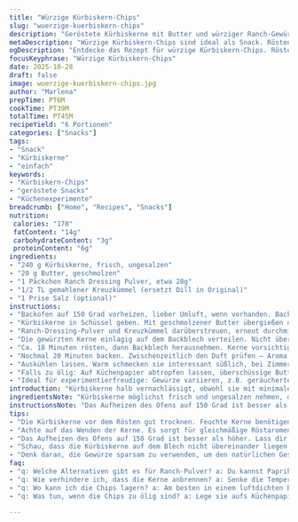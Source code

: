 ```yaml
---
title: "Würzige Kürbiskern-Chips"
slug: "wuerzige-kuerbiskern-chips"
description: "Geröstete Kürbiskerne mit Butter und würziger Ranch-Gewürzmischung, im Ofen schonend knusprig gebacken. Leicht gewürzt, minimal angepasst mit Kreuzkümmel statt Dill. Tipps zu Zeiten, Textur und Aussehen, damit sie nicht verbrennen. Perfekt, um Reste aufzupeppen oder Snacks anders zu machen. Achtung, Buttermenge variiert je nach Kürbiskernfeuchte. Roh schmeckt nicht – Rösten bringt Aroma, knackigen Biss, karamellisierte Stellen. Nicht zu viel würzen, sonst überdeckt es den natürlichen Kerngeschmack. Gute Alternative: Paprika statt Ranchpulver. Alles, was man braucht inkl. Fehlerquellen und einfachen Abwandlungen."
metaDescription: "Würzige Kürbiskern-Chips sind ideal als Snack. Rösten mit Butter bringt leckere Aromen, perfekt gewürzt mit Kreuzkümmel."
ogDescription: "Entdecke das Rezept für würzige Kürbiskern-Chips. Rösten bringt Knusprigkeit, einfache Zutaten."
focusKeyphrase: "Würzige Kürbiskern-Chips"
date: 2025-10-28
draft: false
image: wuerzige-kuerbiskern-chips.jpg
author: "Marlena"
prepTime: PT6M
cookTime: PT39M
totalTime: PT45M
recipeYield: "6 Portionen"
categories: ["Snacks"]
tags:
- "Snack"
- "Kürbiskerne"
- "einfach"
keywords:
- "Kürbiskern-Chips"
- "geröstete Snacks"
- "Küchenexperimente"
breadcrumb: ["Home", "Recipes", "Snacks"]
nutrition: 
 calories: "170"
 fatContent: "14g"
 carbohydrateContent: "3g"
 proteinContent: "6g"
ingredients:
- "240 g Kürbiskerne, frisch, ungesalzen"
- "20 g Butter, geschmolzen"
- "1 Päckchen Ranch Dressing Pulver, etwa 28g"
- "1/2 TL gemahlener Kreuzkümmel (ersetzt Dill in Original)"
- "1 Prise Salz (optional)"
instructions:
- "Backofen auf 150 Grad vorheizen, lieber Umluft, wenn vorhanden. Backblech mit Aluminiumfolie auslegen, damit sich später das Reinigen spart."
- "Kürbiskerne in Schüssel geben. Mit geschmolzener Butter übergießen und mit Händen gut vermengen, dass alle Kerne leicht glänzen; Butter macht die Gewürze klebbar."
- "Ranch-Dressing-Pulver und Kreuzkümmel darüberstreuen, erneut durchmischen, bis gleichmäßige Verteilung spürbar ist. Achtung, nicht zu viel Pulver, sonst wird’s staubig und unangenehm bitter."
- "Die gewürzten Kerne einlagig auf dem Backblech verteilen. Nicht übereinander, sonst werden sie dampfig, verlieren Knusprigkeit."
- "Ca. 18 Minuten rösten, dann Backblech herausnehmen. Kerne vorsichtig wenden – man spürt, wie sie fester werden; Geräusche ändern sich, wenn sie an Knusprigkeit gewinnen."
- "Nochmal 20 Minuten backen. Zwischenzeitlich den Duft prüfen – Aroma wird nussig mit Kräuter-Note, leicht buttrig. Sollte nicht dunkelbraun werden, sonst bitter."
- "Auskühlen lassen. Warm schmecken sie interessant süßlich, bei Zimmertemperatur setzen sich Würze und Knackigkeit durch."
- "Falls zu ölig: Auf Küchenpapier abtropfen lassen, überschüssige Butter entfernt ein matschiges Gefühl."
- "Ideal für experimentierfreudige: Gewürze variieren, z.B. geräuchertes Paprikapulver für mehr Tiefe, weniger Butter für leichtere Snacks."
introduction: "Kürbiskerne halb vernachlässigt, obwohl sie mit minimalem Aufwand zu spannenden Snacks werden. Die Röstaromen bringen eine kräftige Nussigkeit hervor, Butter lässt Gewürze besser haften, während Ranch-Pulver für diese gewisse Herbe sorgt. Ich habe mich immer gefragt, wie man die perfekte Konsistenz hinkriegt – zu weich nervt, zu hart auch. Dieser kleine Kniff mit dem langsamen Rösten bei milder Hitze ist entscheidend, damit die Kerne gleichmäßig knusprig und nicht verbrannt werden. Wichtig: Nicht hetzen, Zwischenwenden empfehlen sich. Dazu kommt meine Lieblingsvariante mit Kreuzkümmel, ersetzt das typische Dill und verstärkt das Aroma noch anders. Manche schwören auf Paprika als Ersatz für die Würze, funktioniert gut und bringt Farbe. Immer ein bisschen Butter, sonst werden sie trocken und langweilig. Dieses Gericht macht Laune beim Naschen, bringt Farbe und Textur, ideal als kleine Aufmerksamkeit. Spielt ruhig mit Gewürzen, auch Chili oder Knoblauchpulver passen gut. Keine Angst vorm Überwürzen – die Butter puffert den Geschmack, rundet ab. Die Kürbiskerne sind vielseitig, machen Spaß und bringen Abwechslung in den Alltag. Klar, es ist kein Kuchen, aber Knabberspaß deluxe. Wer den Duft von gerösteten Nüssen mag, ist hier richtig. Klare Sache: nicht zu heiß rösten, lieber mehr Zeit geben, das macht den Unterschied."
ingredientsNote: "Kürbiskerne möglichst frisch und ungesalzen nehmen, damit ihr Eigenaroma besteht. Oft sind die Kerne schon getrocknet, je trockener sie, desto weniger Butter braucht man. Butter am besten nicht in der Mikrowelle schmelzen, sondern langsam im Wasserbad, damit sie nicht zu heiß wird und die Kerne nicht sofort 'kocht'. Ranch Dressing Pulver wird klassisch verwendet, aber ich find, man kann gut tauschen: Statt Dill gibt’s bei mir Kreukkümmel, etwas rauchiger und nicht so frisch. Alternative Gewürze wie Paprika, Knoblauch oder auch Chili geben Spannung – Vorsicht mit Salz, manche Mischungen sind schon salzig. Satte Buttermenge macht knackige Kruste, aber nicht zu viel, sonst werden die Kerne schwammig. Für geneigte Küchenmeister: Man könnte auch Öl nehmen, aber Butter bringt Geschmack, ist samtig. Das Aluminiumfolie unterlegt das Blech, damit nichts anklebt und man sich die Putzerei spart. Wer aus Zeitgründen auf das Wenden verzichtet, riskiert ungleichmäßige Röstaromen."
instructionsNote: "Das Aufheizen des Ofens auf 150 Grad ist besser als auf 160 oder mehr, da 300 Fahrenheit genau 150 Celsius entsprechen; aber ich habe 5 Grad runtergesetzt, um Verbrennungen vorzubeugen. Die Kerne mit der Butter gründlich vermischen – das ist der Trick für gleichmäßige Würzung und bessere Haftung. Ranch und Kreuzkümmel lassen sich besser an Butter haften als trocken. Ein gleichmäßiges Verteilen auf dem Blech schafft eine knackige Schicht, keine matschigen Stellen. 18 Minuten zuerst, dann wenden, um gleichmäßige Bräunung. Nutzt einen hitzebeständigen Spatel, kein Besteck, sonst zerkrümeln die Kerne. Während der zwei Backzeiten auf den Duft achten: Wenn es zu stark nach verbrannt riecht, raus damit. Nach insgesamt 38 Minuten sind die Kerne meist perfekt – außen knusprig, innen noch bissfest. Lässt man sie zu lange drin, werden sie zu trocken oder bitter. Abkühlen lassen: Kerne härten nach und sind nicht mehr so weich wie aus dem Ofen. Miteinander experimentieren, vor allem bei Gewürzen und Backzeiten. Und fell nicht an der Butter sparen, sie hilft, die Gewürze besser zu fixieren."
tips:
- "Die Kürbiskerne vor dem Rösten gut trocknen. Feuchte Kerne benötigen mehr Butter. Dann glänzen sie und die Gewürze haften besser. Vermeide zu viel Butter, sonst wird’s matschig. Für einen anderen Twist, versuche geräuchertes Paprikapulver – gibt neue Tiefe. Der Duft beim Rösten zeigt dir, wenn sie fertig sind."
- "Achte auf das Wenden der Kerne. Es sorgt für gleichmäßige Röstaromen. Wenn du einen hitzebeständigen Spatel benutzt, bleiben sie ganz. Die zweite Backphase ist entscheidend – sie sollen nicht zu dunkel werden. Lass sie nach dem Rösten abkühlen, so wird die Konsistenz perfekt knusprig."
- "Das Aufheizen des Ofens auf 150 Grad ist besser als höher. Lass dir Zeit beim Rösten. Achte auf das Geräusch – es wird knusprig. Die Mischung aus Ranch und Kreuzkümmel gibt dem Snack eine neue Note. Wenn du experimentierfreudig bist, probiere Knoblauchpulver oder Chili."
- "Schau, dass die Kürbiskerne auf dem Blech nicht übereinander liegen. Andernfalls werden sie dampfig und verlieren ihren Biss. Hast du weniger Zeit? Wende sie früher – das kann helfen. Ein gleichmäßiges Verteilen ist wichtig. Stelle auch sicher, dass die Kerne beim Abkühlen nicht troppo matschig werden."
- "Denk daran, die Gewürze sparsam zu verwenden, um den natürlichen Geschmack der Kerne nicht zu überdecken. Gutes Timing ist es, damit die Gewürze nicht bitter schmecken. Wenn es beim Rösten zu stark riecht, schau in den Ofen – sofort herausnehmen. Auch die Butter variieren für weniger kalorienreiche Snacks."
faq:
- "q: Welche Alternativen gibt es für Ranch-Pulver? a: Du kannst Paprika oder Kräuter verwenden. Das sorgt für Abwechslung. Jeder kann seine Mischung finden. Experimentiere leicht. Manche mögen auch Knoblauch."
- "q: Wie verhindere ich, dass die Kerne anbrennen? a: Senke die Temperatur und lass sie länger rösten. Beobachte sie gut. Wenn der Duft verändert sich, sollten sie raus. Zu hohe Hitze macht alles bitter."
- "q: Wo kann ich die Chips lagern? a: Am besten in einem luftdichten Behälter. So bleiben sie knusprig. Brauchst du mehr wie eine Woche? Ein Kühlen von kürzer Zeit in den Kühlschrank funktioniert. Wenn sie weich werden sollten, knack sie sie kurz im Ofen."
- "q: Was tun, wenn die Chips zu ölig sind? a: Lege sie aufs Küchenpapier nach dem Rösten. Das saugt überschüssige Butter auf. Du kannst auch die Buttermenge beim nächsten Mal reduzieren, damit sie weniger fettig werden. Denke daran, gleichmäßig zu backen."

---
```

